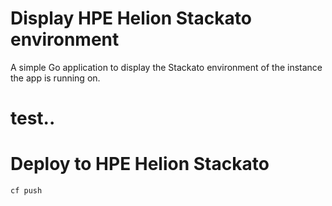 # Display HPE Helion Stackato environment

A simple Go application to display the Stackato environment of the
instance the app is running on. 

# test.. 

# Deploy to HPE Helion Stackato

    cf push
